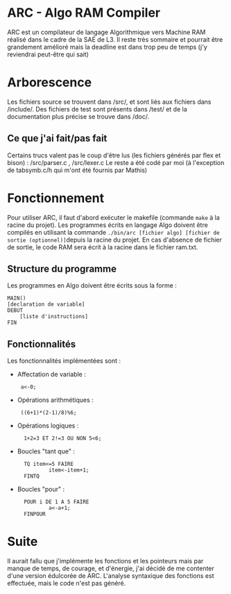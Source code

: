 # ARC - Algo RAM Compiler

ARC est un compilateur de langage Algorithmique vers Machine RAM réalisé dans le cadre de la SAÉ de L3. Il reste très sommaire et pourrait être grandement amélioré mais la deadline est dans trop peu de temps (j'y reviendrai peut-être qui sait) 


# Arborescence
Les fichiers source se trouvent dans /src/, et sont liés aux fichiers dans /include/. Des fichiers de test sont présents dans /test/ et de la documentation plus précise se trouve dans /doc/.

## Ce que j'ai fait/pas fait

Certains trucs valent pas le coup d'être lus (les fichiers générés par flex et bison) : /src/parser.c , /src/lexer.c
Le reste a été codé par moi (à l'exception de tabsymb.c/h qui m'ont été fournis par Mathis) 

# Fonctionnement

Pour utiliser ARC, il faut d'abord exécuter le makefile (commande `make` à la racine du projet). Les programmes écrits en langage Algo doivent être compilés en utilisant la commande `./bin/arc [fichier algo] [fichier de sortie (optionnel)]`depuis la racine du projet. En cas d'absence de fichier de sortie, le code RAM sera écrit à la racine dans le fichier ram.txt.

## Structure du programme

Les programmes en Algo doivent être écrits sous la forme :

    MAIN()
	[declaration de variable]
	DEBUT
		[liste d'instructions]
	FIN

## Fonctionnalités

Les fonctionnalités implémentées sont :

 - Affectation de variable :

		a<-0;
	
 - Opérations arithmétiques :
 

		((6+1)*(2-1)/8)%6;
- Opérations logiques :

		1+2=3 ET 2!=3 OU NON 5<6;
- Boucles "tant que" :

		TQ item<=5 FAIRE
				item<-item+1;
		FINTQ
- Boucles "pour" :

		POUR i DE 1 A 5 FAIRE
				a<-a+1;
		FINPOUR

# Suite

Il aurait fallu que j'implémente les fonctions et les pointeurs mais par manque de temps, de courage, et d'énergie, j'ai décidé de me contenter d'une version édulcorée de ARC. L'analyse syntaxique des fonctions est effectuée, mais le code n'est pas généré.
